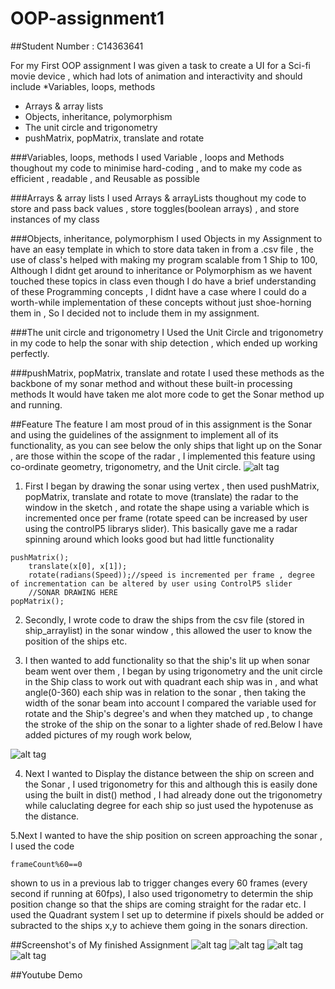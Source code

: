 # OOP-assignment1
##Student Number : C14363641 

For my First OOP assignment I was given a task to create a UI for a Sci-fi movie device , 
which had lots of animation and interactivity and should include 
*Variables, loops, methods
* Arrays & array lists
* Objects, inheritance, polymorphism
* The unit circle and trigonometry
* pushMatrix, popMatrix, translate and rotate

###Variables, loops, methods
I used Variable , loops and Methods thoughout my code to minimise hard-coding , and to make my code as efficient , readable , and Reusable as possible

###Arrays & array lists
I used Arrays & arrayLists thoughout my code to store and pass back values , store toggles(boolean arrays) , and store instances of my class

###Objects, inheritance, polymorphism
I used Objects in my Assignment to have an easy template in which to store data taken in from a .csv file , the use of class's helped with making my program scalable from 1 Ship to 100,
Although I didnt get around to inheritance or Polymorphism as we havent touched these topics in class even though I do have a brief understanding of these Programming concepts , 
I didnt have a case where I could do a worth-while implementation of these concepts without just shoe-horning them in , So I decided not to include them in my assignment.

###The unit circle and trigonometry
I Used the Unit Circle and trigonometry in my code to help the sonar with ship detection , which ended up working perfectly.

###pushMatrix, popMatrix, translate and rotate
I used these methods as the backbone of my sonar method and without these built-in processing methods It would have taken me alot more code to get the Sonar method up and running.

##Feature
The feature I am most proud of in this assignment is the Sonar and using the guidelines of the assignment to implement all of its functionality,
as you can see below the only ships that light up on the Sonar , are those within the scope of the radar , I implemented this feature using co-ordinate geometry, trigonometry, and the Unit circle.
![alt tag](http://i.imgur.com/PVuXyPz.png)

1. First I began by drawing the sonar using vertex , then used pushMatrix, popMatrix, translate and rotate to move (translate) the radar to the window in the sketch , and rotate the shape using a variable which is
incremented once per frame (rotate speed can be increased by user using the controlP5 librarys slider). This basically gave me a radar spinning around which looks good but had little functionality
```
pushMatrix();
    translate(x[0], x[1]);
    rotate(radians(Speed));//speed is incremented per frame , degree of incrementation can be altered by user using ControlP5 slider
	//SONAR DRAWING HERE
popMatrix();
```

2. Secondly, I wrote code to draw the ships from the csv file (stored in ship_arraylist) in the sonar window , this allowed the user to know the position of the ships etc.

3. I then wanted to add functionality so that the ship's lit up when sonar beam went over them , I began by using trigonometry and the unit circle in the Ship class to work out with quadrant each ship was in , and what angle(0-360) 
each ship was in relation to the sonar , then taking the width of the sonar beam into account I compared the variable used for rotate and the Ship's degree's and when they matched up , to change the stroke of the ship on the sonar
to a lighter shade of red.Below I have added pictures of my rough work below,

![alt tag](http://i.imgur.com/Go9DPel.png)

4. Next I wanted to Display the distance between the ship on screen and the Sonar , I used trigonometry for this and although this is easily done using the built in dist() method , I had already done out the trigonometry while caluclating 
degree for each ship so just used the hypotenuse as the distance.

5.Next I wanted to have the ship position on screen approaching the sonar , I used the code
```
frameCount%60==0
```
shown to us in a previous lab  to trigger changes every 60 frames (every second if running at 60fps), I also used trigonometry to determin the ship position change so that the ships are coming straight for the radar etc.
I used the Quadrant system I set up to determine if pixels should be added or subracted to the ships x,y to achieve them going in the sonars direction.

##Screenshot's of My finished Assignment
![alt tag](http://i.imgur.com/v31Ig0R.png)
![alt tag](http://i.imgur.com/HfukiBk.png) 
![alt tag](http://i.imgur.com/PVuXyPz.png)
![alt tag](http://i.imgur.com/LN4jCpm.png)



##Youtube Demo
